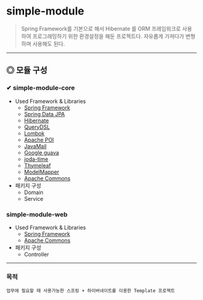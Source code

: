 simple-module
=============

> Spring Framework를 기본으로 해서 Hibernate 를 ORM 프레임워크로 사용하여 프로그래밍하기 위한 환경설정을  해둔 프로젝트다. 자유롭게 가져다가 변형하며 사용해도 된다.

*****

## ◎ 모듈 구성 

### ✔ simple-module-core
* Used Framework & Libraries
    * [Spring Framework](http://www.springsource.org/spring-framework)
    * [Spring Data JPA](http://www.springsource.org/spring-data/jpa)
    * [Hibernate](http://www.hibernate.org/)
    * [QueryDSL](http://www.querydsl.com/)
    * [Lombok](http://projectlombok.org/)
    * [Apache POI](http://poi.apache.org/)
    * [JavaMail](http://www.oracle.com/technetwork/java/javamail/index.html)
    * [Google guava](https://code.google.com/p/guava-libraries/)
    * [joda-time](http://joda-time.sourceforge.net/)
    * [Thymeleaf](http://www.thymeleaf.org/)
    * [ModelMapper](http://modelmapper.org/)
    * [Apache Commons](http://commons.apache.org/)
* 패키지 구성
    * Domain
    * Service

### simple-module-web
* Used Framework & Libraries
    * [Spring Framework](http://www.springsource.org/spring-framework)
    * [Apache Commons](http://commons.apache.org/)
* 패키지 구성
    * Controller

*****

### 목적
    업무에 필요할 때 사용가능한 스프링 + 하이버네이트를 이용한 Template 프로젝트
    
